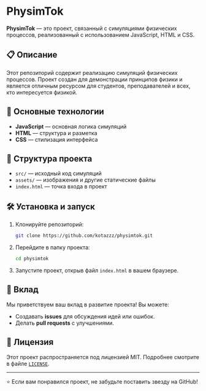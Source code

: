 # PhysimTok

**PhysimTok** — это проект, связанный с симуляциями физических процессов, реализованный с использованием JavaScript, HTML и CSS.

## 📋 Описание

Этот репозиторий содержит реализацию симуляций физических процессов. Проект создан для демонстрации принципов физики и является отличным ресурсом для студентов, преподавателей и всех, кто интересуется физикой.

## 🚀 Основные технологии

- **JavaScript** — основная логика симуляций
- **HTML** — структура и разметка
- **CSS** — стилизация интерфейса

## 📂 Структура проекта

- `src/` — исходный код симуляций
- `assets/` — изображения и другие статические файлы
- `index.html` — точка входа в проект

## 🛠 Установка и запуск

1. Клонируйте репозиторий:
   ```bash
   git clone https://github.com/kotazzz/physimtok.git
   ```

2. Перейдите в папку проекта:
   ```bash
   cd physimtok
   ```

3. Запустите проект, открыв файл `index.html` в вашем браузере.

## 🤝 Вклад

Мы приветствуем ваш вклад в развитие проекта! Вы можете:
- Создавать **issues** для обсуждения идей или ошибок.
- Делать **pull requests** с улучшениями.

## 📄 Лицензия

Этот проект распространяется под лицензией MIT. Подробнее смотрите в файле [`LICENSE`](LICENSE).

---

⭐ Если вам понравился проект, не забудьте поставить звезду на GitHub!
